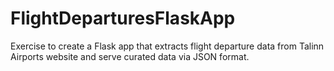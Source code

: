 # FlightDeparturesFlaskApp
 Exercise to create a Flask app that extracts flight departure data from Talinn Airports website and serve curated data via JSON format.
